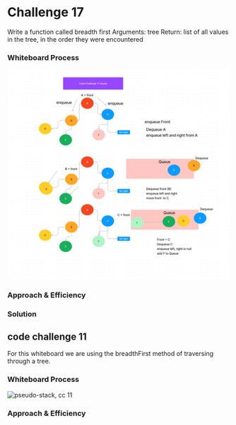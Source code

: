 # Challenge 17
Write a function called breadth first
Arguments: tree
Return: list of all values in the tree, in the order they were encountered

### Whiteboard Process

![Breadth First](../img/breadthFirst.png)

### Approach & Efficiency
<!-- What approach did you take? Why? What is the Big O space/time for this approach? -->


### Solution
<!-- Show how to run your code, and examples of it in action -->


<!-- _______________________________________ -->

## code challenge 11

For this whiteboard we are using the breadthFirst method of traversing through a tree.


### Whiteboard Process

![pseudo-stack, cc 11](./img/pseudo-stack.png)

### Approach & Efficiency
<!-- What approach did you take? Why? What is the Big O space/time for this approach? -->

